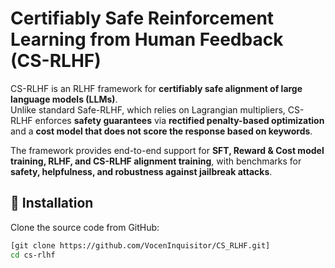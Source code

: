 # Certifiably Safe Reinforcement Learning from Human Feedback (CS-RLHF)

CS-RLHF is an RLHF framework for **certifiably safe alignment of large language models (LLMs)**.  
Unlike standard Safe-RLHF, which relies on Lagrangian multipliers, CS-RLHF enforces **safety guarantees** via **rectified penalty-based optimization** and a **cost model that does not score the response based on keywords**.  

The framework provides end-to-end support for **SFT, Reward & Cost model training, RLHF, and CS-RLHF alignment training**, with benchmarks for **safety, helpfulness, and robustness against jailbreak attacks**.

## 🚀 Installation

Clone the source code from GitHub:

```bash
[git clone https://github.com/VocenInquisitor/CS_RLHF.git]
cd cs-rlhf

